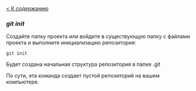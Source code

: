 [< К содержанию](readme.md)
### ***git init***

Создайте папку проекта или войдите в существующую папку с файлами проекта и выполните инициализацию репозитория:
```
git init
```
Будет создана начальная структура репозитория в папке .git

По сути, эта команда создает пустой репозиторий на вашем компьютере.